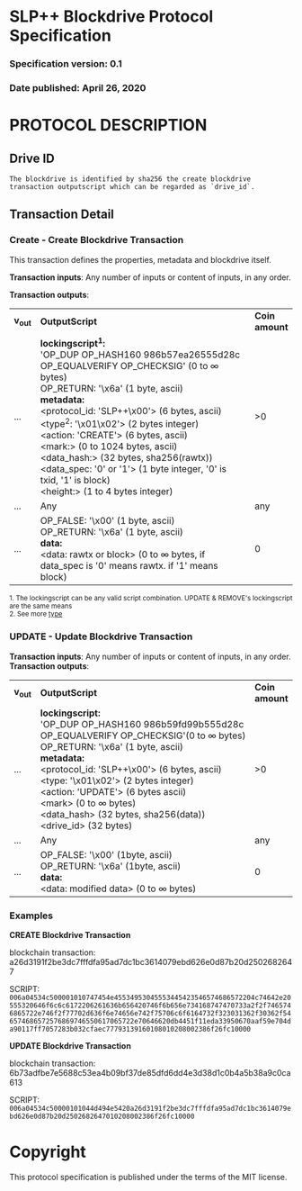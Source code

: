# SLP++ Blockdrive Protocol Specification
### Specification version: 0.1
### Date published: April 26, 2020

# PROTOCOL DESCRIPTION

## Drive ID
```
The blockdrive is identified by sha256 the create blockdrive transaction outputscript which can be regarded as `drive_id`.
```

## Transaction Detail

### Create - Create Blockdrive Transaction

This transaction defines the properties, metadata and blockdrive itself. 

**Transaction inputs**: Any number of inputs or content of inputs, in any order.

**Transaction outputs**:
<table>
<tr>
  <td><b>v<sub>out</sub></b></td>
  <td><b>OutputScript </b></td>
  <td><b>Coin<br>amount </b></td>
</tr>
  <tr>
    <td>...</td>
   <td>
   <b>lockingscript<sup>1</sup>:</b><br/>
   'OP_DUP OP_HASH160 986b57ea26555d28c OP_EQUALVERIFY OP_CHECKSIG' (0 to ∞ bytes)<br/>   
   OP_RETURN: '\x6a' (1 byte, ascii)<br/>
   <b>metadata:</b><br/>
   &lt;protocol_id: 'SLP++\x00'&gt; (6 bytes, ascii)<br/>
   &lt;type<sup>2</sup>: '\x01\x02'&gt; (2 bytes integer)<br/>
   &lt;action: 'CREATE'&gt; (6 bytes, ascii)<br/>
   &lt;mark:&gt; (0  to  1024 bytes, ascii)<br/>
   &lt;data_hash:&gt; (32 bytes, sha256(rawtx))<br/>
   &lt;data_spec: '0' or '1'&gt; (1 byte integer, '0' is txid, '1' is block)<br/>
   &lt;height:&gt; (1 to 4 bytes integer)<br/>
   <td>>0</td>
  </tr>
  
  <tr>
    <td>...</td>
    <td>Any</td>
    <td>any</td>
  </tr>
  
  <tr>
    <td>...</td>
    <td>
    OP_FALSE: '\x00'  (1 byte, ascii)<br>
    OP_RETURN: '\x6a' (1 byte, ascii)<br>
   <b>data:</b><br/>
    &lt;data: rawtx or block&gt; (0 to ∞ bytes, if data_spec is '0' means rawtx. if '1' means block)<br/>
    </td>
    <td>0</td>
  </tr>
 
</table>

<sup>1. The lockingscript can be any valid script combination.  UPDATE & REMOVE's lockingscript are the same means</sup>   
<sup>2. See more [type](../index.md)</sup>  

### UPDATE - Update Blockdrive Transaction
  
**Transaction inputs**: Any number of inputs or content of inputs, in any order.  
**Transaction outputs**:
<table>
<tr>
  <td><b>v<sub>out</sub></b></td>
  <td><b>OutputScript </b></td>
  <td><b>Coin</br>amount </b></td>
</tr>
  <tr>
  <td>...</td>
  <td>
   <b>lockingscript:</b><br/>
   'OP_DUP OP_HASH160 986b59fd99b555d28c OP_EQUALVERIFY OP_CHECKSIG'(0 to ∞ bytes)<br/>   
   OP_RETURN: '\x6a' (1 byte, ascii)<br/>
   <b>metadata:</b><br/>
&lt;protocol_id: 'SLP++\x00'&gt; (6 bytes, ascii)<BR>
&lt;type: '\x01\x02'&gt; (2 bytes integer)<br/>
&lt;action: 'UPDATE'&gt; (6 bytes ascii)<BR>
&lt;mark&gt; (0 to ∞ bytes)<BR>
&lt;data_hash&gt; (32 bytes, sha256(data))<BR>
&lt;drive_id&gt; (32 bytes)<BR>
  </td>
  <td>>0</td>
  </tr>

  <tr>
    <td>...</td>
    <td>Any</td>
    <td>any</td>
  </tr>

  <tr>
    <td>...</td>
    <td>
    OP_FALSE: '\x00'  (1byte, ascii)<br>
    OP_RETURN: '\x6a' (1byte, ascii)<br>
   <b>data:</b><br/>
    &lt;data: modified data&gt; (0 to ∞ bytes)<br/>
    <td>0</td>
  </tr>

</table>


### Examples

**CREATE Blockdrive Transaction**

blockchain transaction:  a26d3191f2be3dc7fffdfa95ad7dc1bc3614079ebd626e0d87b20d2502682647

SCRIPT: ``006a04534c500001010747454e45534953045553445423546574686572204c74642e20555320646f6c6c6172206261636b656420746f6b656e734168747470733a2f2f7465746865722e746f2f77702d636f6e74656e742f75706c6f6164732f323031362f30362f546574686572576869746550617065722e70646620db4451f11eda33950670aaf59e704da90117ff7057283b032cfaec77793139160108010208002386f26fc10000``

**UPDATE Blockdrive Transaction**

blockchain transaction: 6b73adfbe7e5688c53ea4b09bf37de85dfd6dd4e3d38d1c0b4a5b38a9c0ca613

SCRIPT: ``006a04534c50000101044d494e5420a26d3191f2be3dc7fffdfa95ad7dc1bc3614079ebd626e0d87b20d2502682647010208002386f26fc10000``

# Copyright

This protocol specification is published under the terms of the MIT license.
